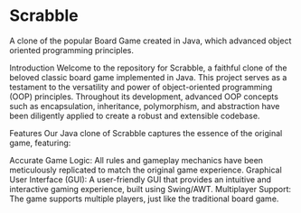 # Scrabble
A clone of the popular Board Game created in Java, which advanced object oriented programming principles.

Introduction
Welcome to the repository for Scrabble, a faithful clone of the beloved classic board game implemented in Java. This project serves as a testament to the versatility and power of object-oriented programming (OOP) principles. Throughout its development, advanced OOP concepts such as encapsulation, inheritance, polymorphism, and abstraction have been diligently applied to create a robust and extensible codebase.

Features
Our Java clone of Scrabble captures the essence of the original game, featuring:

Accurate Game Logic: All rules and gameplay mechanics have been meticulously replicated to match the original game experience.
Graphical User Interface (GUI): A user-friendly GUI that provides an intuitive and interactive gaming experience, built using Swing/AWT.
Multiplayer Support: The game supports multiple players, just like the traditional board game.

